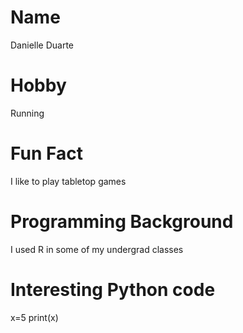 # Name
Danielle Duarte

# Hobby
Running

# Fun Fact
I like to play tabletop games

# Programming Background
I used R in some of my undergrad classes

# Interesting Python code
x=5
print(x)